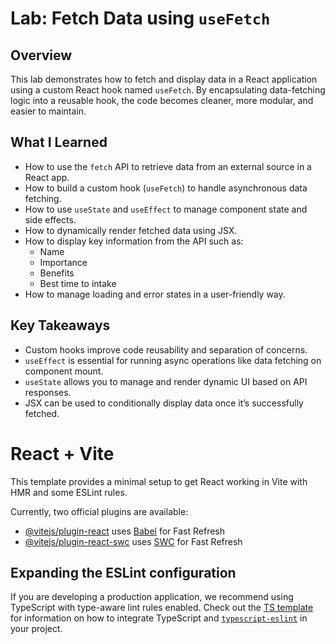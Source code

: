 # Lab: Fetch Data using `useFetch`

## Overview

This lab demonstrates how to fetch and display data in a React application using a custom React hook named `useFetch`. By encapsulating data-fetching logic into a reusable hook, the code becomes cleaner, more modular, and easier to maintain.

## What I Learned

- How to use the `fetch` API to retrieve data from an external source in a React app.
- How to build a custom hook (`useFetch`) to handle asynchronous data fetching.
- How to use `useState` and `useEffect` to manage component state and side effects.
- How to dynamically render fetched data using JSX.
- How to display key information from the API such as:
  - Name
  - Importance
  - Benefits
  - Best time to intake
- How to manage loading and error states in a user-friendly way.

## Key Takeaways

- Custom hooks improve code reusability and separation of concerns.
- `useEffect` is essential for running async operations like data fetching on component mount.
- `useState` allows you to manage and render dynamic UI based on API responses.
- JSX can be used to conditionally display data once it’s successfully fetched.


# React + Vite

This template provides a minimal setup to get React working in Vite with HMR and some ESLint rules.

Currently, two official plugins are available:

- [@vitejs/plugin-react](https://github.com/vitejs/vite-plugin-react/blob/main/packages/plugin-react) uses [Babel](https://babeljs.io/) for Fast Refresh
- [@vitejs/plugin-react-swc](https://github.com/vitejs/vite-plugin-react/blob/main/packages/plugin-react-swc) uses [SWC](https://swc.rs/) for Fast Refresh

## Expanding the ESLint configuration

If you are developing a production application, we recommend using TypeScript with type-aware lint rules enabled. Check out the [TS template](https://github.com/vitejs/vite/tree/main/packages/create-vite/template-react-ts) for information on how to integrate TypeScript and [`typescript-eslint`](https://typescript-eslint.io) in your project.
